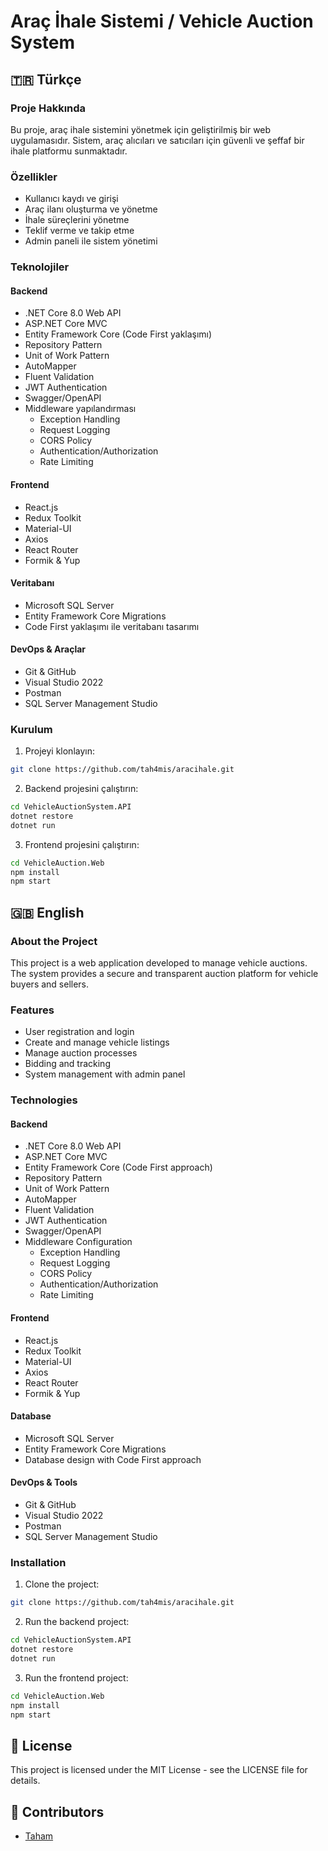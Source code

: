 # Araç İhale Sistemi / Vehicle Auction System

## 🇹🇷 Türkçe

### Proje Hakkında
Bu proje, araç ihale sistemini yönetmek için geliştirilmiş bir web uygulamasıdır. Sistem, araç alıcıları ve satıcıları için güvenli ve şeffaf bir ihale platformu sunmaktadır.

### Özellikler
- Kullanıcı kaydı ve girişi
- Araç ilanı oluşturma ve yönetme
- İhale süreçlerini yönetme
- Teklif verme ve takip etme
- Admin paneli ile sistem yönetimi

### Teknolojiler
#### Backend
- .NET Core 8.0 Web API
- ASP.NET Core MVC
- Entity Framework Core (Code First yaklaşımı)
- Repository Pattern
- Unit of Work Pattern
- AutoMapper
- Fluent Validation
- JWT Authentication
- Swagger/OpenAPI
- Middleware yapılandırması
  - Exception Handling
  - Request Logging
  - CORS Policy
  - Authentication/Authorization
  - Rate Limiting

#### Frontend
- React.js
- Redux Toolkit
- Material-UI
- Axios
- React Router
- Formik & Yup

#### Veritabanı
- Microsoft SQL Server
- Entity Framework Core Migrations
- Code First yaklaşımı ile veritabanı tasarımı

#### DevOps & Araçlar
- Git & GitHub
- Visual Studio 2022
- Postman
- SQL Server Management Studio

### Kurulum
1. Projeyi klonlayın:
```bash
git clone https://github.com/tah4mis/aracihale.git
```

2. Backend projesini çalıştırın:
```bash
cd VehicleAuctionSystem.API
dotnet restore
dotnet run
```

3. Frontend projesini çalıştırın:
```bash
cd VehicleAuction.Web
npm install
npm start
```

## 🇬🇧 English

### About the Project
This project is a web application developed to manage vehicle auctions. The system provides a secure and transparent auction platform for vehicle buyers and sellers.

### Features
- User registration and login
- Create and manage vehicle listings
- Manage auction processes
- Bidding and tracking
- System management with admin panel

### Technologies
#### Backend
- .NET Core 8.0 Web API
- ASP.NET Core MVC
- Entity Framework Core (Code First approach)
- Repository Pattern
- Unit of Work Pattern
- AutoMapper
- Fluent Validation
- JWT Authentication
- Swagger/OpenAPI
- Middleware Configuration
  - Exception Handling
  - Request Logging
  - CORS Policy
  - Authentication/Authorization
  - Rate Limiting

#### Frontend
- React.js
- Redux Toolkit
- Material-UI
- Axios
- React Router
- Formik & Yup

#### Database
- Microsoft SQL Server
- Entity Framework Core Migrations
- Database design with Code First approach

#### DevOps & Tools
- Git & GitHub
- Visual Studio 2022
- Postman
- SQL Server Management Studio

### Installation
1. Clone the project:
```bash
git clone https://github.com/tah4mis/aracihale.git
```

2. Run the backend project:
```bash
cd VehicleAuctionSystem.API
dotnet restore
dotnet run
```

3. Run the frontend project:
```bash
cd VehicleAuction.Web
npm install
npm start
```

## 📝 License
This project is licensed under the MIT License - see the LICENSE file for details.

## 👥 Contributors
- [Taham](https://github.com/tah4mis) 